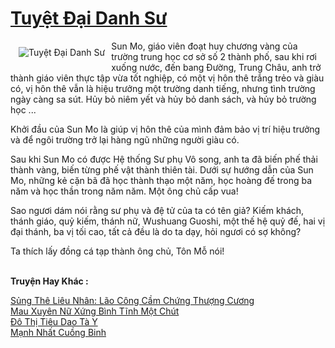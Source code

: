 <a href="https://truyenwiki.net/tuyet-dai-danh-su.35539/" title="Tuyệt Đại Danh Sư"><h1>Tuyệt Đại Danh Sư</h1></a><div style="display:table"><img align="right" style="float: left; padding: 10px;" src="https://truyenwiki.net/a/img/str/src/35539.jpg" alt="Tuyệt Đại Danh Sư">Sun Mo, giáo viên đoạt huy chương vàng của trường trung học cơ sở số 2 thành phố, sau khi rơi xuống nước, đến bang Đường, Trung Châu, anh trở thành giáo viên thực tập vừa tốt nghiệp, có một vị hôn thê trắng trẻo và giàu có, vị hôn thê vẫn là hiệu trưởng một trường danh tiếng, nhưng tình trường ngày càng sa sút. Hủy bỏ niêm yết và hủy bỏ danh sách, và hủy bỏ trường học ...<p></p> Khởi đầu của Sun Mo là giúp vị hôn thê của mình đảm bảo vị trí hiệu trưởng và để ngôi trường trở lại hàng ngũ những người giàu có.<p></p> Sau khi Sun Mo có được Hệ thống Sư phụ Vô song, anh ta đã biến phế thải thành vàng, biến từng phế vật thành thiên tài. Dưới sự hướng dẫn của Sun Mo, những kẻ cặn bã đã học thành thạo một năm, học hoàng đế trong ba năm và học thần trong năm năm. Một ông chủ cấp vua!<p></p> Sao ngươi dám nói rằng sư phụ và đệ tử của ta có tên giả? Kiếm khách, thánh giáo, quỷ kiếm, thánh nữ, Wushuang Guoshi, một thế hệ quỷ đế, hai vị đại thánh, ba vị tối cao, tất cả đều là do ta dạy, hỏi ngươi có sợ không?<p></p> Ta thích lấy đồng cá tạp thành ông chủ, Tôn Mỗ nói!</div><p><br><b>Truyện Hay Khác :</b></p><a href="https://truyenwiki.net/sung-the-lieu-nhan-lao-cong-cam-chung-thuong-cuong.38146/" alt="Sủng Thê Liêu Nhân: Lão Công Cầm Chứng Thượng Cương">Sủng Thê Liêu Nhân: Lão Công Cầm Chứng Thượng Cương</a><br/><a href="https://sangtacviet.wordpress.com/2020/10/22/mau-xuyen-nu-xung-binh-tinh-mot-chut/" alt="Mau Xuyên Nữ Xứng Bình Tĩnh Một Chút">Mau Xuyên Nữ Xứng Bình Tĩnh Một Chút</a><br/><a href="https://github.com/nownovels/wikidich/tree/master/truyenhay/36390" alt="Đô Thị Tiêu Dao Tà Y">Đô Thị Tiêu Dao Tà Y</a><br/><a href="https://github.com/nownovels/wikidich/tree/master/truyenhay/35489" alt="Mạnh Nhất Cuồng Binh">Mạnh Nhất Cuồng Binh</a><br/>